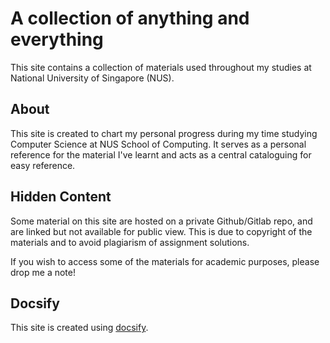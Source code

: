 # A collection of anything and everything

This site contains a collection of materials used throughout my studies at National University of Singapore (NUS).

## About
This site is created to chart my personal progress during my time studying Computer Science at NUS School of Computing.
It serves as a personal reference for the material I've learnt and acts as a central cataloguing for easy reference.

## Hidden Content
Some material on this site are hosted on a private Github/Gitlab repo, and are linked but not available for public view.
This is due to copyright of the materials and to avoid plagiarism of assignment solutions.

If you wish to access some of the materials for academic purposes, please drop me a note!

## Docsify
This site is created using [docsify](https://docsify.js.org).
